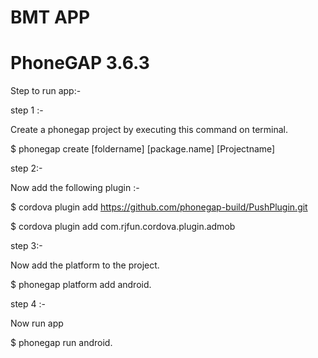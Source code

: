BMT APP
=================
PhoneGAP 3.6.3
=================

Step to run app:-

step 1 :-

Create a phonegap project by executing this command on terminal.

$ phonegap create [foldername] [package.name] [Projectname]

step 2:-

Now add the following plugin :-

$ cordova plugin add https://github.com/phonegap-build/PushPlugin.git

$ cordova plugin add com.rjfun.cordova.plugin.admob

step 3:-

Now add the platform to the project.

$ phonegap platform add android.

step 4 :-

Now run app

$ phonegap run android.
